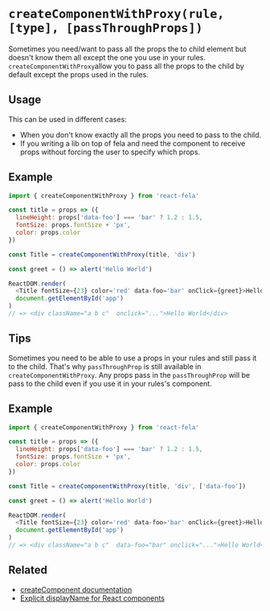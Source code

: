 # `createComponentWithProxy(rule, [type], [passThroughProps])`

Sometimes you need/want to pass all the props the to child element but doesn't know them all except the one you use in your rules. `createComponentWithProxy`allow you to pass all the props to the child by default except the props used in the rules.

## Usage

This can be used in different cases:
- When you don't know exactly all the props you need to pass to the child.
- If you writing a lib on top of fela and need the component to receive props without forcing the user to specify which props.


## Example
```javascript
import { createComponentWithProxy } from 'react-fela'

const title = props => ({
  lineHeight: props['data-foo'] === 'bar' ? 1.2 : 1.5,
  fontSize: props.fontSize + 'px',
  color: props.color
})

const Title = createComponentWithProxy(title, 'div')

const greet = () => alert('Hello World')

ReactDOM.render(
  <Title fontSize={23} color='red' data-foo='bar' onClick={greet}>Hello World</Title>,
  document.getElementById('app')
)
// => <div className="a b c"  onclick="...">Hello World</div>
```

## Tips

Sometimes you need to be able to use a props in your rules and still pass it to the child. That's why `passThroughProp` is still available in `createComponentWithProxy`. Any props pass in the `passThroughProp` will be pass to the child even if you use it in your rules's component.

## Example
```javascript
import { createComponentWithProxy } from 'react-fela'

const title = props => ({
  lineHeight: props['data-foo'] === 'bar' ? 1.2 : 1.5,
  fontSize: props.fontSize + 'px',
  color: props.color
})

const Title = createComponentWithProxy(title, 'div', ['data-foo'])

const greet = () => alert('Hello World')

ReactDOM.render(
  <Title fontSize={23} color='red' data-foo='bar' onClick={greet}>Hello World</Title>,
  document.getElementById('app')
)
// => <div className="a b c"  data-foo="bar" onclick="...">Hello World</div>
```

## Related

- [createComponent documentation](https://github.com/rofrischmann/fela/blob/master/packages/react-fela/docs/createComponent.md)
- [Explicit displayName for React components](http://fela.js.org/docs/recipes/DisplayNameComponents.html)